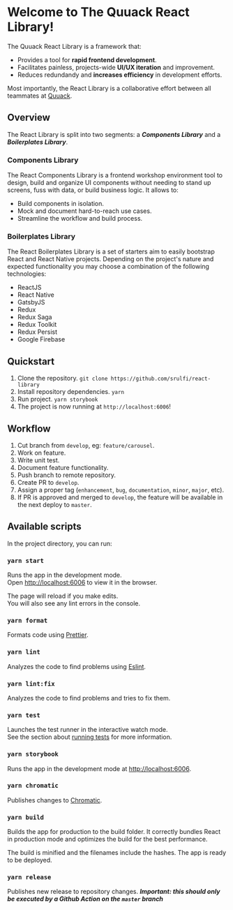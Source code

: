 # Welcome to The Quuack React Library!

The Quuack React Library is a framework that:

- Provides a tool for **rapid frontend development**.
- Facilitates painless, projects-wide **UI/UX iteration** and improvement.
- Reduces redundandy and **increases efficiency** in development efforts.

Most importantly, the React Library is a collaborative effort between all teammates at [Quuack](https://www.quuack.com/).

## Overview

The React Library is split into two segments: a ***Components Library*** and a ***Boilerplates Library***.

### Components Library

The React Components Library is a frontend workshop environment tool to design, build and organize UI components without needing to stand up screens, fuss with data, or build business logic. It allows to:

- Build components in isolation.
- Mock and document hard-to-reach use cases.
- Streamline the workflow and build process.

### Boilerplates Library

The React Boilerplates Library is a set of starters aim to easily bootstrap React and React Native projects. Depending on the project's nature and expected functionality you may choose a combination of the following technologies:

- ReactJS
- React Native
- GatsbyJS
- Redux
- Redux Saga
- Redux Toolkit
- Redux Persist
- Google Firebase

## Quickstart

1. Clone the repository.
`git clone https://github.com/srulfi/react-library`
2. Install repository dependencies.
`yarn`
3. Run project.
`yarn storybook`
4. The project is now running at `http://localhost:6006`!

## Workflow

1. Cut branch from `develop`, eg: `feature/carousel`.
2. Work on feature.
3. Write unit test.
4. Document feature functionality.
5. Push branch to remote repository.
6. Create PR to `develop`.
7. Assign a proper tag (`enhancement`, `bug`, `documentation`, `minor`, `major`, etc).
8. If PR is approved and merged to `develop`, the feature will be available in the next deploy to `master`.

## Available scripts

In the project directory, you can run:

### `yarn start`

Runs the app in the development mode.<br />
Open [http://localhost:6006](http://localhost:6006) to view it in the browser.

The page will reload if you make edits.<br />
You will also see any lint errors in the console.

### `yarn format`

Formats code using [Prettier](https://prettier.io/).

### `yarn lint`

Analyzes the code to find problems using [Eslint](https://eslint.org/).

### `yarn lint:fix`

Analyzes the code to find problems and tries to fix them.

### `yarn test`

Launches the test runner in the interactive watch mode.<br />
See the section about [running tests](https://facebook.github.io/create-react-app/docs/running-tests) for more information.

### `yarn storybook`

Runs the app in the development mode at [http://localhost:6006](http://localhost:6006).

### `yarn chromatic`

Publishes changes to [Chromatic](https://www.chromatic.com/).

### `yarn build`

Builds the app for production to the build folder.
It correctly bundles React in production mode and optimizes the build for the best performance.

The build is minified and the filenames include the hashes.
The app is ready to be deployed.

### `yarn release`

Publishes new release to repository changes. ***Important: this should only be executed by a Github Action on the `master` branch***